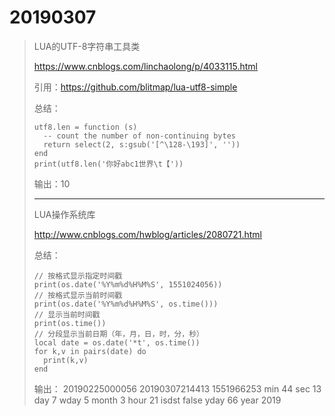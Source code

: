 # 20190307

> LUA的UTF-8字符串工具类
>
> https://www.cnblogs.com/linchaolong/p/4033115.html
>
> 引用：https://github.com/blitmap/lua-utf8-simple
>
> 总结：
>
> ```
> utf8.len = function (s)
> 	-- count the number of non-continuing bytes
> 	return select(2, s:gsub('[^\128-\193]', ''))
> end
> print(utf8.len('你好abc1世界\t【'))
> ```
>
> 输出：10
>
> ----
>
> LUA操作系统库
>
> http://www.cnblogs.com/hwblog/articles/2080721.html
>
> 总结：
>
> ```
> // 按格式显示指定时间戳
> print(os.date('%Y%m%d%H%M%S', 1551024056))
> // 按格式显示当前时间戳
> print(os.date('%Y%m%d%H%M%S', os.time()))
> // 显示当前时间戳
> print(os.time())
> // 分段显示当前日期（年，月，日，时，分，秒）
> local date = os.date('*t', os.time())
> for k,v in pairs(date) do
> 	print(k,v)
> end
> ```
>
> 输出：
> 20190225000056
> 20190307214413
> 1551966253
> min	44
> sec	13
> day	7
> wday	5
> month	3
> hour	21
> isdst	false
> yday	66
> year	2019
